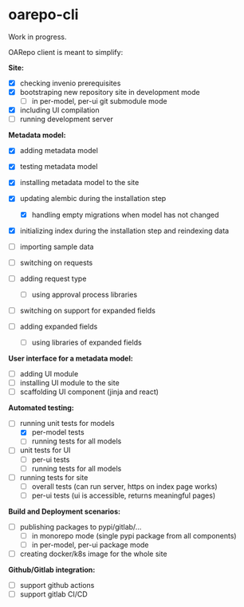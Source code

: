 # oarepo-cli

Work in progress.

OARepo client is meant to simplify:

**Site:**

* [x] checking invenio prerequisites
* [x] bootstraping new repository site in development mode
    * [ ] in per-model, per-ui git submodule mode
* [x] including UI compilation
* [ ] running development server

**Metadata model:**

* [x] adding metadata model
* [x] testing metadata model
* [x] installing metadata model to the site
* [x] updating alembic during the installation step
    * [x] handling empty migrations when model has not changed
* [x] initializing index during the installation step and reindexing data
* [ ] importing sample data


* [ ] switching on requests
* [ ] adding request type
    * [ ] using approval process libraries

* [ ] switching on support for expanded fields
* [ ] adding expanded fields
    * [ ] using libraries of expanded fields

**User interface for a metadata model:**

* [ ] adding UI module
* [ ] installing UI module to the site
* [ ] scaffolding UI component (jinja and react)

**Automated testing:**

* [ ] running unit tests for models
    * [x] per-model tests
    * [ ] running tests for all models
* [ ] unit tests for UI
    * [ ] per-ui tests
    * [ ] running tests for all models
* [ ] running tests for site
    * [ ] overall tests (can run server, https on index page works)
    * [ ] per-ui tests (ui is accessible, returns meaningful pages)

**Build and Deployment scenarios:**

* [ ] publishing packages to pypi/gitlab/...
    * [ ] in monorepo mode (single pypi package from all components)
    * [ ] in per-model, per-ui package mode

* [ ] creating docker/k8s image for the whole site

**Github/Gitlab integration:**

* [ ] support github actions
* [ ] support gitlab CI/CD
